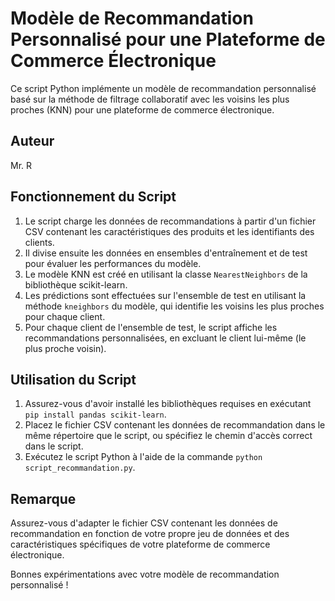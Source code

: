 # Modèle de Recommandation Personnalisé pour une Plateforme de Commerce Électronique

Ce script Python implémente un modèle de recommandation personnalisé basé sur la méthode de filtrage collaboratif avec les voisins les plus proches (KNN) pour une plateforme de commerce électronique.

## Auteur

Mr. R

## Fonctionnement du Script

1. Le script charge les données de recommandations à partir d'un fichier CSV contenant les caractéristiques des produits et les identifiants des clients.
2. Il divise ensuite les données en ensembles d'entraînement et de test pour évaluer les performances du modèle.
3. Le modèle KNN est créé en utilisant la classe `NearestNeighbors` de la bibliothèque scikit-learn.
4. Les prédictions sont effectuées sur l'ensemble de test en utilisant la méthode `kneighbors` du modèle, qui identifie les voisins les plus proches pour chaque client.
5. Pour chaque client de l'ensemble de test, le script affiche les recommandations personnalisées, en excluant le client lui-même (le plus proche voisin).

## Utilisation du Script

1. Assurez-vous d'avoir installé les bibliothèques requises en exécutant `pip install pandas scikit-learn`.
2. Placez le fichier CSV contenant les données de recommandation dans le même répertoire que le script, ou spécifiez le chemin d'accès correct dans le script.
3. Exécutez le script Python à l'aide de la commande `python script_recommandation.py`.

## Remarque

Assurez-vous d'adapter le fichier CSV contenant les données de recommandation en fonction de votre propre jeu de données et des caractéristiques spécifiques de votre plateforme de commerce électronique.

Bonnes expérimentations avec votre modèle de recommandation personnalisé !
